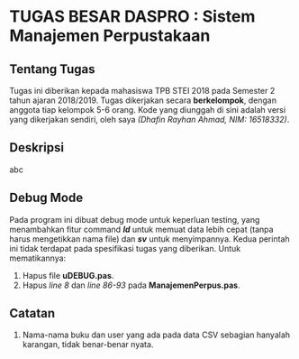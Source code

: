 # TUGAS BESAR DASPRO : Sistem Manajemen Perpustakaan

## Tentang Tugas
Tugas ini diberikan kepada mahasiswa TPB STEI 2018 pada Semester 2 tahun ajaran 2018/2019. Tugas dikerjakan secara **berkelompok**, dengan anggota tiap kelompok 5-6 orang.
Kode yang diunggah di sini adalah versi yang dikerjakan sendiri, oleh saya _(Dhafin Rayhan Ahmad, NIM: 16518332)_.

## Deskripsi
abc

## Debug Mode
Pada program ini dibuat debug mode untuk keperluan testing, yang menambahkan fitur command **_ld_** untuk memuat data lebih cepat (tanpa harus mengetikkan nama file) dan **_sv_** untuk menyimpannya. Kedua perintah ini tidak terdapat pada spesifikasi tugas yang diberikan.
Untuk mematikannya:
1. Hapus file **uDEBUG.pas**.
2. Hapus _line 8_ dan _line 86-93_ pada **ManajemenPerpus.pas**.

## Catatan
1. Nama-nama buku dan user yang ada pada data CSV sebagian hanyalah karangan, tidak benar-benar nyata.
